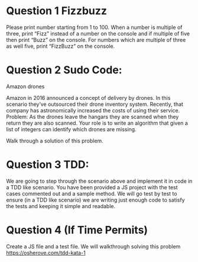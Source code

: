 # Question 1 Fizzbuzz
Please print number starting from 1 to 100. When a number is multiple of three, print “Fizz” instead of a number on the console and if multiple of five then print “Buzz” on the console. For numbers which are multiple of three as well five, print “FizzBuzz” on the console.

# Question 2 Sudo Code:
Amazon drones

Amazon in 2016 announced a concept of delivery by drones. In this scenario they’ve outsourced their drone inventory system. Recently, that company has astronomically increased the costs of using their service. Problem: As the drones leave the hangars they are scanned when they return they are also scanned. Your role is to write an algorithm that given a list of integers can identify which drones are missing. 

Walk through a solution of this problem.

<Answer Here>

# Question 3 TDD:
We are going to step through the scenario above and implement it in code in a TDD like scenario. You have been provided a JS project with the test cases commented out and a sample method. We will go test by test to ensure (in a TDD like scenario) we are writing just enough code to satisfy the tests and keeping it simple and readable.

# Question 4 (If Time Permits)
Create a JS file and a test file. We will walkthrough solving this problem https://osherove.com/tdd-kata-1 
